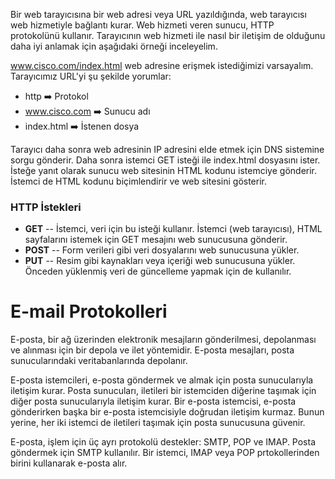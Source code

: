 Bir web tarayıcısına bir web adresi veya URL yazıldığında, web tarayıcısı web hizmetiyle bağlantı kurar. Web hizmeti veren sunucu, HTTP protokolünü kullanır. Tarayıcının web hizmeti ile nasıl bir iletişim de olduğunu daha iyi anlamak için aşağıdaki örneği inceleyelim.

www.cisco.com/index.html web adresine erişmek istediğimizi varsayalım. Tarayıcımız URL'yi şu şekilde yorumlar:

- http ➡️ Protokol
- www.cisco.com ➡️ Sunucu adı
- index.html ➡️ İstenen dosya

Tarayıcı daha sonra web adresinin IP adresini elde etmek için DNS sistemine sorgu gönderir. Daha sonra istemci GET isteği ile index.html dosyasını ister. İsteğe yanıt olarak sunucu web sitesinin HTML kodunu istemciye gönderir. İstemci de HTML kodunu biçimlendirir ve web sitesini gösterir. 

### HTTP İstekleri
- **GET** -- İstemci, veri için bu isteği kullanır. İstemci (web tarayıcısı), HTML sayfalarını istemek için GET mesajını web sunucusuna gönderir.
- **POST** -- Form verileri gibi veri dosyalarını web sunucusuna yükler.
- **PUT** -- Resim gibi kaynakları veya içeriği web sunucusuna yükler. Önceden yüklenmiş veri de güncelleme yapmak için de kullanılır.

# E-mail Protokolleri

E-posta, bir ağ üzerinden elektronik mesajların gönderilmesi, depolanması ve alınması için bir depola ve ilet yöntemidir. E-posta mesajları, posta sunucularındaki veritabanlarında depolanır.

E-posta istemcileri, e-posta göndermek ve almak için posta sunucularıyla iletişim kurar. Posta sunucuları, iletileri bir istemciden diğerine taşımak için diğer posta sunucularıyla iletişim kurar. Bir e-posta istemcisi, e-posta gönderirken başka bir e-posta istemcisiyle doğrudan iletişim kurmaz. Bunun yerine, her iki istemci de iletileri taşımak için posta sunucusuna güvenir.

E-posta, işlem için üç ayrı protokolü destekler: SMTP, POP ve IMAP. Posta göndermek için SMTP kullanılır. Bir istemci, IMAP veya POP prtokollerinden birini kullanarak e-posta alır.





